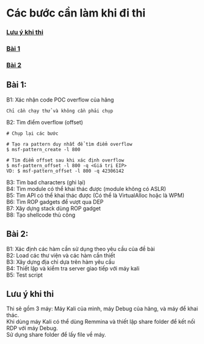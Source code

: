 # Các bước cần làm khi đi thi
### [Lưu ý khi thi](#lưu-ý-khi-thi)
### [Bài 1](#bài-1)
### [Bài 2](#bài-2)

## Bài 1:

B1: Xác nhận code POC overflow của hãng
```
Chỉ cần chạy thử và không cần phải chụp
```

B2: Tìm điểm overflow (offset) 
```
# Chụp lại các bước

# Tạo ra pattern duy nhất để tìm điểm overflow 
$ msf-pattern_create -l 800

# Tìm điểm offset sau khi xác định overflow
$ msf-pattern_offset -l 800 -q <Giá trị EIP>
VD: $ msf-pattern_offset -l 800 -q 42306142
```

B3: Tìm bad characters (ghi lại) \
B4: Tìm module có thể khai thác được (module không có ASLR) \
B5: Tìm API có thể khai thác được (Có thể là VirtualAlloc hoặc là WPM) \
B6: Tìm ROP gadgets để vượt qua DEP \
B7: Xây dựng stack dùng ROP gadget \
B8: Tạo shellcode thủ công


## Bài 2:

B1: Xác định các hàm cần sử dụng theo yêu cầu của đề bài \
B2: Load các thư viện và các hàm cần thiết \
B3: Xây dựng địa chỉ dựa trên hàm yêu cầu \
B4: Thiết lập và kiểm tra server giao tiếp với máy kali \
B5: Test script

## Lưu ý khi thi
Thi sẽ gồm 3 máy: Máy Kali của mình, máy Debug của hãng, và máy để khai thác. \
Khi dùng máy Kali có thể dùng Remmina và thiết lập share folder để kết nối RDP với máy Debug. \
Sử dụng share folder để lấy file về máy.
